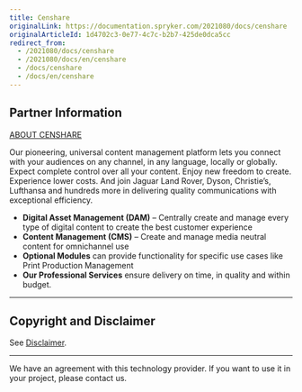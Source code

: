 ```yaml
---
title: Censhare
originalLink: https://documentation.spryker.com/2021080/docs/censhare
originalArticleId: 1d4702c3-0e77-4c7c-b2b7-425de0dca5cc
redirect_from:
  - /2021080/docs/censhare
  - /2021080/docs/en/censhare
  - /docs/censhare
  - /docs/en/censhare
---
```


## Partner Information
[ABOUT CENSHARE](https://www.censhare.com/)

Our pioneering, universal content management platform lets you connect with your audiences on any channel, in any language, locally or globally. Expect complete control over all your content. Enjoy new freedom to create. Experience lower costs. And join Jaguar Land Rover, Dyson, Christie’s, Lufthansa and hundreds more in delivering quality communications with exceptional efficiency.

* **Digital Asset Management (DAM)** – Centrally create and manage every type of digital content to create the best customer experience
* **Content Management (CMS)** – Create and manage media neutral content for omnichannel use
* **Optional Modules** can provide functionality for specific use cases like Print Production Management
* **Our Professional Services** ensure delivery on time, in quality and within budget.

---

## Copyright and Disclaimer

See [Disclaimer](https://github.com/spryker/spryker-documentation).

---
We have an agreement with this technology provider. If you want to use it in your project, please contact us.

<div class="hubspot-form js-hubspot-form" data-portal-id="2770802" data-form-id="163e11fb-e833-4638-86ae-a2ca4b929a41" id="hubspot-1"></div>

